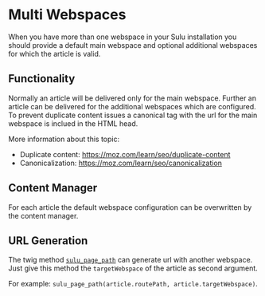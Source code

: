 # Multi Webspaces

When you have more than one webspace in your Sulu installation you should provide a default main webspace and optional additional webspaces for which the article is valid.

## Functionality

Normally an article will be delivered only for the main webspace. Further an article can be delivered for
the additional webspaces which are configured. To prevent duplicate content issues a canonical tag with the
url for the main webspace is inclued in the HTML head.

More information about this topic:
* Duplicate content: https://moz.com/learn/seo/duplicate-content
* Canonicalization: https://moz.com/learn/seo/canonicalization

## Content Manager

For each article the default webspace configuration can be overwritten by the content manager.

## URL Generation

The twig method [`sulu_page_path`](http://docs.sulu.io/en/latest/reference/twig-extensions/functions/sulu_page_path.html) can generate url with another webspace. 
Just give this method the `targetWebspace` of the article as second argument.

For example: `sulu_page_path(article.routePath, article.targetWebspace)`.
